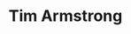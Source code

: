 ---
title: "Tim Armstrong"
summary: "Timothy Ross Armstrong is an American musician, singer, songwriter and producer. Known for his distinctive voice, he is the singer/guitarist for the punk rock band Rancid and hip hop/punk rock supergroup Transplants. Prior to forming Rancid, Armstrong was in the ska punk band Operation Ivy.
In 1997, along with Brett Gurewitz of the band Bad Religion and owner of Epitaph Records, Armstrong founded Hellcat Records. In 2012, through his website, Armstrong started releasing music that influenced him, along with stripped-down cover songs of his own under the name Tim Timebomb. Armstrong is also a songwriter for other artists. Armstrong won a Grammy Award for his work with Jimmy Cliff and Pink, and has also worked with Joe Walsh."
image: "tim-armstrong.jpg"
apple_music_artist_url: "https://music.apple.com/gb/artist/tim-armstrong/1318570"
wikipedia_url: "https://en.wikipedia.org/wiki/Tim_Armstrong"
---